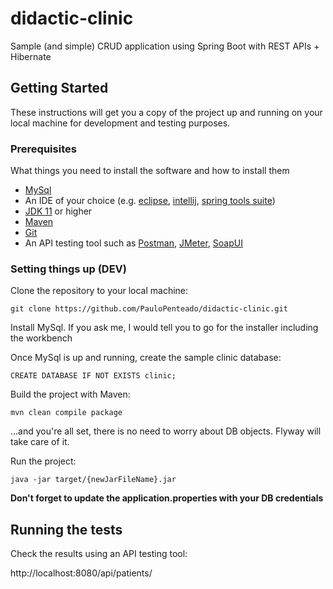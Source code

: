 # didactic-clinic
Sample (and simple) CRUD application using Spring Boot with REST APIs + Hibernate

## Getting Started

These instructions will get you a copy of the project up and running on your local machine for development and testing purposes.

### Prerequisites

What things you need to install the software and how to install them


* [MySql](https://dev.mysql.com/downloads/installer/)
* An IDE of your choice (e.g. [eclipse](https://www.eclipse.org/downloads/), [intellij](https://www.jetbrains.com/idea/download/), [spring tools suite](https://spring.io/tools3/sts/all))
* [JDK 11](https://www.oracle.com/java/technologies/downloads/#java11-windows) or higher
* [Maven](https://maven.apache.org/install.html)
* [Git](https://git-scm.com/download/win) 
* An API testing tool such as [Postman](https://www.getpostman.com/downloads/), [JMeter](https://jmeter.apache.org/download_jmeter.cgi), [SoapUI](https://www.soapui.org/downloads/latest-release.html)


### Setting things up (DEV)

Clone the repository to your local machine:
```
git clone https://github.com/PauloPenteado/didactic-clinic.git
```

Install MySql. If you ask me, I would tell you to go for the installer including the workbench 

Once MySql is up and running, create the sample clinic database:
```
CREATE DATABASE IF NOT EXISTS clinic;
```

Build the project with Maven:
```
mvn clean compile package
```

...and you're all set, there is no need to worry about DB objects. Flyway will take care of it. 

Run the project:
```
java -jar target/{newJarFileName}.jar
```


**Don't forget to update the application.properties with your DB credentials** 

## Running the tests

Check the results using an API testing tool:

http://localhost:8080/api/patients/

